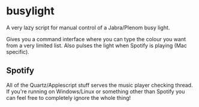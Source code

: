 # busylight

A very lazy script for manual control of a Jabra/Plenom busy light.

Gives you a command interface where you can type the colour you want from a very limited list. Also pulses the light when Spotify is playing (Mac specific).

## Spotify
All of the Quartz/Applescript stuff serves the music player checking thread. If you're running on Windows/Linux or something other than Spotify you can feel free to completely ignore the whole thing!
